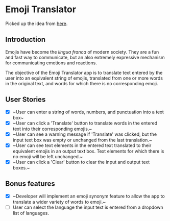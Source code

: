 # Emoji Translator

Picked up the idea from [here](https://github.com/florinpop17/app-ideas).

## Introduction

Emojis have become the _lingua franca_ of modern society. They are a fun and
fast way to communicate, but an also extremely expressive mechanism for
communicating emotions and reactions.

The objective of the Emoji Translator app is to translate text entered by the
user into an equivalent string of emojis, translated from one or more words in
the original text, and words for which there is no corresponding emoji.

## User Stories

- [x] ~User can enter a string of words, numbers, and punctuation into a text
      box~
- [x] ~User can click a 'Translate' button to translate words in the entered
      text into their corresponding emojis.~
- [x] ~User can see a warning message if 'Translate' was clicked, but the
      input text box was empty or unchanged from the last translation.~
- [x] ~User can see text elements in the entered text translated to their
      equivalent emojis in an output text box. Text elements for which there is no
      emoji will be left unchanged.~
- [x] ~User can click a 'Clear' button to clear the input and output text boxes.~

## Bonus features

- [x] ~Developer will implement an emoji synonym feature to allow the app to
      translate a wider variety of words to emoji.~
- [ ] User can select the language the input text is entered from a dropdown
      list of languages.
